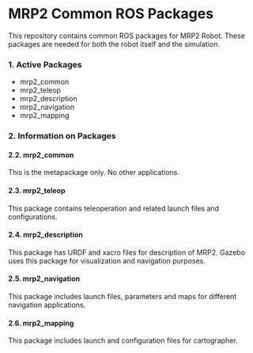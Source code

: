 # MRP2 Common ROS Packages #

This repository contains common ROS packages for MRP2 Robot. These packages are needed for both the robot itself and the simulation.

### 1. Active Packages ###

* mrp2_common
* mrp2_teleop
* mrp2_description
* mrp2_navigation
* mrp2_mapping

### 2. Information on Packages ###

#### 2.2. mrp2_common ####
This is the metapackage only. No other applications.

#### 2.3. mrp2_teleop ####
This package contains teleoperation and related launch files and configurations.

#### 2.4. mrp2_description ####
This package has URDF and xacro files for description of MRP2. Gazebo uses this package for visualization and navigation purposes.

#### 2.5. mrp2_navigation ####
This package includes launch files, parameters and maps for different navigation applications.

#### 2.6. mrp2_mapping ####
This package includes launch and configuration files for cartographer.
